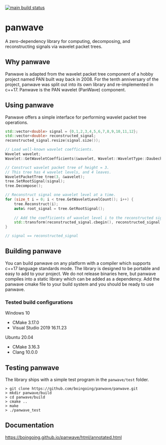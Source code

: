 [![main build status](https://app.travis-ci.com/boingoing/panwave.svg?branch=main)](https://app.travis-ci.com/github/boingoing/panwave/builds)

# panwave

A zero-dependency library for computing, decomposing, and reconstructing signals via wavelet packet trees.

## Why panwave

Panwave is adapted from the wavelet packet tree component of a hobby project named PAN built way back in 2008. For the tenth anniversary of the project, panwave was split out into its own library and re-implemented in c++17. Panwave is the PAN wavelet (PanWave) component.

## Using panwave

Panwave offers a simple interface for performing wavelet packet tree operations.

```c++
std::vector<double> signal = {0,1,2,3,4,5,6,7,8,9,10,11,12};
std::vector<double> reconstructed_signal;
reconstructed_signal.resize(signal.size());

// Load well-known wavelet coefficients.
Wavelet wavelet;
Wavelet::GetWaveletCoefficients(&wavelet, Wavelet::WaveletType::Daubechies, 4);

// Construct wavelet packet tree of height = 3.
// This tree has 4 wavelet levels, and 4 leaves.
WaveletPacketTree tree(3, &wavelet);
tree.SetRootSignal(signal);
tree.Decompose();

// Reconstruct signal one wavelet level at a time.
for (size_t i = 0; i < tree.GetWaveletLevelCount(); i++) {
    tree.Reconstruct(i);
    auto& root_signal = tree.GetRootSignal();
    
    // Add the coefficients of wavelet level i to the reconstructed signal.
    std::transform(reconstructed_signal.cbegin(), reconstructed_signal.cend(), root_signal.cbegin(), reconstructed_signal.begin(), std::plus<>());
}

// signal == reconstructed_signal
```

## Building panwave

You can build panwave on any platform with a compiler which supports c++17 language standards mode. The library is designed to be portable and easy to add to your project. We do not release binaries here, but panwave compiles into a static library which can be added as a dependency. Add the panwave cmake file to your build system and you should be ready to use panwave.

### Tested build configurations

Windows 10
* CMake 3.17.0
* Visual Studio 2019 16.11.23

Ubuntu 20.04
* CMake 3.16.3
* Clang 10.0.0

## Testing panwave

The library ships with a simple test program in the `panwave/test` folder.

```console
> git clone https://github.com/boingoing/panwave/panwave.git
> mkdir panwave/build
> cd panwave/build
> cmake ..
> make
> ./panwave_test
```

## Documentation

https://boingoing.github.io/panwave/html/annotated.html
